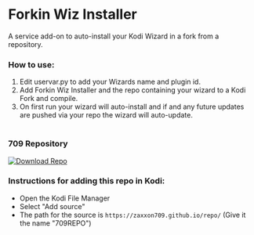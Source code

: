 # Forkin Wiz Installer

A service add-on to auto-install your Kodi Wizard in a fork from a repository. 

### How to use:
1. Edit uservar.py to add your Wizards name and plugin id.
2. Add Forkin Wiz Installer and the repo containing your wizard to a Kodi Fork and compile.
3. On first run your wizard will auto-install and if and any future updates are pushed via your repo the wizard will auto-update.<br><br>

### 709 Repository
[![Download Repo](https://img.shields.io/badge/Download-Repo-blue.svg?style=for-the-badge)](https://raw.githubusercontent.com/Zaxxon709/nexus/main/repository.709-1.0.zip)<br>

### Instructions for adding this repo in Kodi:

<ul>
    <li>Open the Kodi File Manager</li>
    <li>Select "Add source"</li>
    <li>The path for the source is <code>https://zaxxon709.github.io/repo/</code> (Give it the name "709REPO")</li><br>
</ul> 